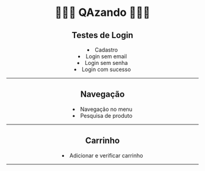  <div align="center"><h1>👨🏽‍🔬 QAzando 👨🏽‍🔬</h1>
 <p>
 <h2>Testes de Login</h2>
 <li>Cadastro
 <li>Login sem email
 <li>Login sem senha
 <li>Login com sucesso
 <hr>
 <h2>Navegação</h2>
 <li>Navegação no menu
 <li>Pesquisa de produto
 <hr>
 <h2>Carrinho</h2>
 <li>Adicionar e verificar carrinho
<hr>
 
 </p>